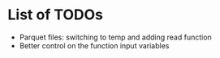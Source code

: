 # List of TODOs
- Parquet files: switching to temp and adding read function
- Better control on the function input variables